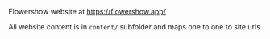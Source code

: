 Flowershow website at https://flowershow.app/

All website content is in `content/` subfolder and maps one to one to site urls.
